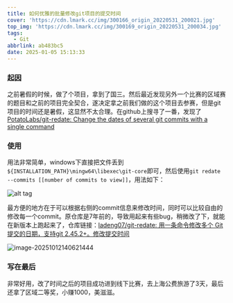 ```yaml
---
title: 如何优雅的批量修改git项目的提交时间
cover: 'https://cdn.lmark.cc/img/300166_origin_20220531_200021.jpg'
top_img: 'https://cdn.lmark.cc/img/300169_origin_20220531_200034.jpg'
tags:
  - Git
abbrlink: ab483bc5
date: 2025-01-05 15:13:33
---
```


### 起因

之前暑假的时候，做了个项目，拿到了国三。然后最近发现另外一个比赛的区域赛的题目和之前的项目完全契合，遂决定拿之前我们做的这个项目去参赛，但是git项目的时间还是暑假，这显然不太合理。在github上搜寻了一番，发现了[PotatoLabs/git-redate: Change the dates of several git commits with a single command](https://github.com/PotatoLabs/git-redate)



### 使用

用法非常简单，windows下直接把文件丢到`${INSTALLATION_PATH}\mingw64\libexec\git-core`即可，然后使用`git redate --commits [[number of commits to view]]`，用法如下：

![alt tag](https://camo.githubusercontent.com/31bec73216f408e7548d49098e5984f114fdde0aa8b36532a54abef58e6be1e3/68747470733a2f2f692e737461636b2e696d6775722e636f6d2f79453463512e676966)

最方便的地方在于可以根据右侧的commit信息来修改时间，同时可以比较自由的修改每一个commit。原仓库是7年前的，导致用起来有些bug，稍微改了下，就能在新版本上跑起来了，仓库链接：[ladeng07/git-redate: 用一条命令修改多个 Git 提交的日期，支持git 2.45.2+。修改提交时间](https://github.com/ladeng07/git-redate)


![image-20251012140621444](https://cdn.lmark.cc/img/image-20251012140621444.png)



### 写在最后

非常好用，改了时间之后的项目成功进到线下比赛，去上海公费旅游了3天，最后还拿了区域二等奖，小赚1000，美滋滋。
